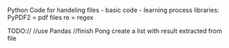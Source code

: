Python Code for handeling files - basic code - learning process
libraries: 
PyPDF2 = pdf files
re = regex

TODO://
//use Pandas
//finish Pong
create a list with result extracted from file
